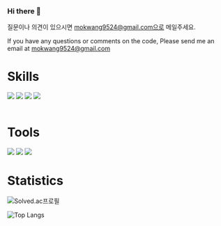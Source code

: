 ### Hi there 👋

질문이나 의견이 있으시면 mokwang9524@gmail.com으로 메일주세요.<div>
If you have any questions or comments on the code, Please send me an email at mokwang9524@gmail.com

<!--
**sousky-j/sousky-j** is a ✨ _special_ ✨ repository because its `README.md` (this file) appears on your GitHub profile.

Here are some ideas to get you started:

- 🔭 I’m currently working on ...
- 🌱 I’m currently learning ...
- 👯 I’m looking to collaborate on ...
- 🤔 I’m looking for help with ...
- 💬 Ask me about ...
- 📫 How to reach me: ...
- 😄 Pronouns: ...
- ⚡ Fun fact: ...
-->

<h1>Skills</h1>
<img src="https://img.shields.io/badge/C-A8B9CC?style=flat-square&logo=C&logoColor=white"/> 
<img src="https://img.shields.io/badge/C++-00599C?style=flat-square&logo=cplusplus&logoColor=white"/> 
<img src="https://img.shields.io/badge/Python-3776AB?style=flat-square&logo=Python&logoColor=white"/>
<img src="https://img.shields.io/badge/MATLAB-f26321?style=flat-square&https://avatars.githubusercontent.com/u/8590076?s=200&v=4&logoColor=white"/>
<br>
  <br>
<h1>Tools</h1>
<img src="https://img.shields.io/badge/Visual Studio-5C2D91?style=flat-square&logo=visualstudio&logoColor=white"/>
<img src="https://img.shields.io/badge/Visual Studio Code-007ACC?style=flat-square&logo=visualstudiocode&logoColor=white"/>
<img src="https://img.shields.io/badge/MATLAB-f26321?style=flat-square&logo=MATLAB&logoColor=white"/>
  <br>

<h1>Statistics</h1>

![Solved.ac프로필](http://mazassumnida.wtf/api/v2/generate_badge?boj=mokwang0116)<p></p>
![Top Langs](https://github-readme-stats-roan-nu-97.vercel.app/api/top-langs/?username=sousky-j&layout=compact&theme=graywhite) <p> </p>
<!--- github stats
![Anurag's GitHub stats](https://github-readme-stats-roan-nu-97.vercel.app/api?username=sousky-j&show_icons=true&theme=graywhite)
--->
  </div>
